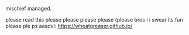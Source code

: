 mischief managed.

please read this please please please please (please bros i i swear its fun please ple ps aasdvl: https://wheatgreaser.github.io/

